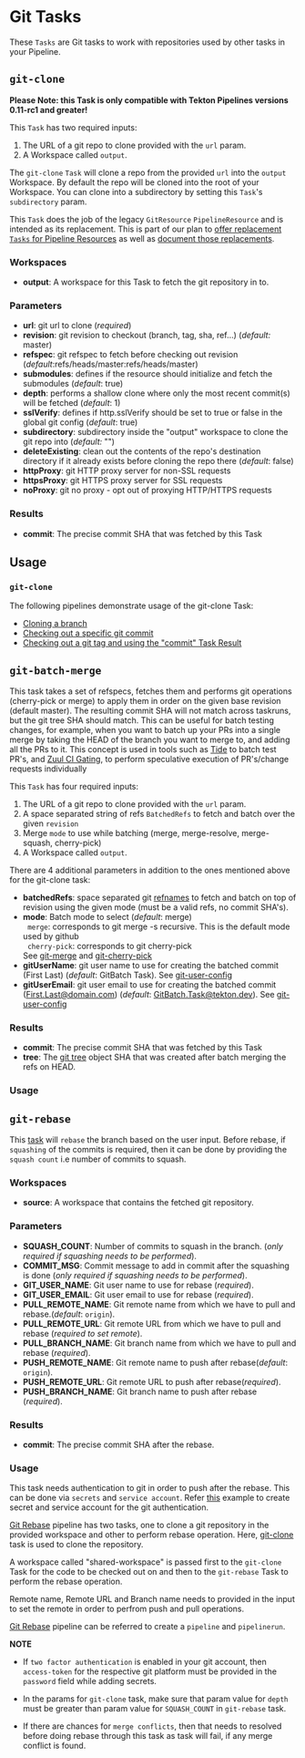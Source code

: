 # Git Tasks

These `Tasks` are Git tasks to work with repositories used by other tasks
in your Pipeline.

## `git-clone`

**Please Note: this Task is only compatible with Tekton Pipelines versions 0.11-rc1 and greater!**

This `Task` has two required inputs:

1. The URL of a git repo to clone provided with the `url` param.
2. A Workspace called `output`.

The `git-clone` `Task` will clone a repo from the provided `url` into the
`output` Workspace. By default the repo will be cloned into the root of
your Workspace. You can clone into a subdirectory by setting this `Task`'s
`subdirectory` param.

This `Task` does the job of the legacy `GitResource` `PipelineResource` and
is intended as its replacement. This is part of our plan to [offer replacement
`Tasks` for Pipeline Resources](https://github.com/tektoncd/catalog/issues/95)
as well as
[document those replacements](https://github.com/tektoncd/pipeline/issues/1369).

### Workspaces

* **output**: A workspace for this Task to fetch the git repository in to.

### Parameters

* **url**: git url to clone (_required_)
* **revision**: git revision to checkout (branch, tag, sha, ref…) (_default:_ master)
* **refspec**: git refspec to fetch before checking out revision (_default_:refs/heads/master:refs/heads/master)
* **submodules**: defines if the resource should initialize and fetch the submodules (_default_: true)
* **depth**: performs a shallow clone where only the most recent commit(s) will be fetched (_default_: 1)
* **sslVerify**: defines if http.sslVerify should be set to true or false in the global git config (_default_: true)
* **subdirectory**: subdirectory inside the "output" workspace to clone the git repo into (_default:_ "")
* **deleteExisting**: clean out the contents of the repo's destination directory if it already exists before cloning the repo there (_default_: false)
* **httpProxy**: git HTTP proxy server for non-SSL requests
* **httpsProxy**: git HTTPS proxy server for SSL requests
* **noProxy**: git no proxy - opt out of proxying HTTP/HTTPS requests

### Results

* **commit**: The precise commit SHA that was fetched by this Task

## Usage

### `git-clone`

The following pipelines demonstrate usage of the git-clone Task:

- [Cloning a branch](./examples/git-clone-checking-out-a-branch.yaml)
- [Checking out a specific git commit](./examples/git-clone-checking-out-a-commit.yaml)
- [Checking out a git tag and using the "commit" Task Result](./examples/using-git-clone-task-result.yaml)

## `git-batch-merge`

This task takes a set of refspecs, fetches them and performs git operations
(cherry-pick or merge) to apply them in order on the given base revision (default master).
The resulting commit SHA will not match across taskruns, but the git tree SHA should
match. This can be useful for batch testing changes, for example, when you want to
batch up your PRs into a single merge by taking the HEAD of the branch you want to merge
to, and adding all the PRs to it. This concept is used in tools such as [Tide][tide] to
batch test PR's, and [Zuul CI Gating][zuul-ci], to perform speculative execution of
PR's/change requests individually

This `Task` has four required inputs:

1. The URL of a git repo to clone provided with the `url` param.
1. A space separated string of refs `BatchedRefs` to fetch and batch over the given `revision`
1. Merge `mode` to use while batching (merge, merge-resolve, merge-squash, cherry-pick)
1. A Workspace called `output`.

There are 4 additional parameters in addition to the ones mentioned above for the git-clone task:
* **batchedRefs**: space separated git [refnames][git-ref] to fetch and batch on top of revision using the given mode
    (must be a valid refs, no commit SHA's).
* **mode**: Batch mode to select (_default_: merge) <br>
  &nbsp;&nbsp;`merge`: corresponds to git merge -s recursive. This is the default mode used by github <br>
  &nbsp;&nbsp;`cherry-pick`: corresponds to git cherry-pick <br>
  See [git-merge][git-merge] and [git-cherry-pick][git-cherry-pick]
* **gitUserName**: git user name to use for creating the batched commit (First Last)
    (_default_: GitBatch Task). See [git-user-config][git-user-config]
* **gitUserEmail**: git user email to use for creating the batched commit (First.Last@domain.com)
  (_default_: GitBatch.Task@tekton.dev). See [git-user-config][git-user-config]

### Results

* **commit**: The precise commit SHA that was fetched by this Task
* **tree**: The [git tree][git-tree] object SHA that was created after batch merging the refs on HEAD.

### Usage

[git-ref]: https://git-scm.com/book/en/v2/Git-Internals-Git-References
[git-merge]: https://git-scm.com/docs/git-merge
[git-cherry-pick]: https://git-scm.com/docs/git-cherry-pick
[git-user-config]: https://git-scm.com/docs/git-config#Documentation/git-config.txt-username
[git-tree]: https://git-scm.com/book/en/v2/Git-Internals-Git-Objects
[tide]: https://github.com/kubernetes/test-infra/blob/master/prow/cmd/tide/README.md
[zuul-ci]: https://zuul-ci.org/docs/zuul/discussion/gating.html

## `git-rebase`

This [task](../git/git-rebase.yaml) will `rebase` the branch based
on the user input. Before rebase, if `squashing` of the commits is required,
then it can be done by providing the `squash count` i.e number of commits to squash.

### Workspaces

* **source**: A workspace that contains the fetched git repository.

### Parameters

* **SQUASH_COUNT**: Number of commits to squash in the branch.
(_only required if squashing needs to be performed_).
* **COMMIT_MSG**: Commit message to add in commit after the
 squashing is done (_only required if squashing needs to be performed_).
* **GIT_USER_NAME**: Git user name to use for rebase (_required_).
* **GIT_USER_EMAIL**: Git user email to use for rebase (_required_).
* **PULL_REMOTE_NAME**: Git remote name from which we have to pull 
and rebase.(_default_: `origin`).
* **PULL_REMOTE_URL**: Git remote URL from which we have to 
pull and rebase (_required to set remote_).
* **PULL_BRANCH_NAME**: Git branch name from which we have to 
pull and rebase (_required_).
* **PUSH_REMOTE_NAME**: Git remote name to push after rebase(_default_: `origin`).
* **PUSH_REMOTE_URL**:  Git remote URL to push after rebase(_required_).
* **PUSH_BRANCH_NAME**: Git branch name to push after rebase (_required_).

### Results

* **commit**: The precise commit SHA after the rebase.

### Usage

This task needs authentication to git in order to push after the rebase.
This can be done via `secrets` and `service account`. Refer [this](../git/git-rebase-example) 
example to create secret and service account for the git authentication.

[Git Rebase](../git/git-rebase-example) pipeline has two tasks, one to clone a 
git repository in the provided workspace and other to perform rebase operation.
Here, [git-clone](../git/git-clone.yaml) task is used to clone the repository.

A workspace called "shared-workspace" is passed first to the `git-clone`
Task for the code to be checked out on and then to the `git-rebase` Task
to perform the rebase operation.

Remote name, Remote URL and Branch name needs to provided in the input 
to set the remote in order to perfrom push and pull operations.

[Git Rebase](../git/git-rebase-example/run.yaml) pipeline can be referred to 
create a `pipeline` and `pipelinerun`.

**NOTE**

* If `two factor authentication` is enabled in your git account, then
`access-token` for the respective git platform must be provided
in the `password` field while adding secrets.

* In the params for `git-clone` task, make sure that param value 
for `depth` must be greater than param value for `SQUASH_COUNT` in `git-rebase` task.

* If there are chances for `merge conflicts`, then that needs to resolved before 
doing rebase through this task as task will fail, if any merge conflict is found.  